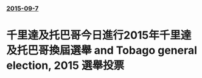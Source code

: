 ### [2015-09-7](/news/2015/09/7/index.md)

##### 
# 千里達及托巴哥今日進行2015年千里達及托巴哥換屆選舉 and Tobago general election, 2015 選舉投票




